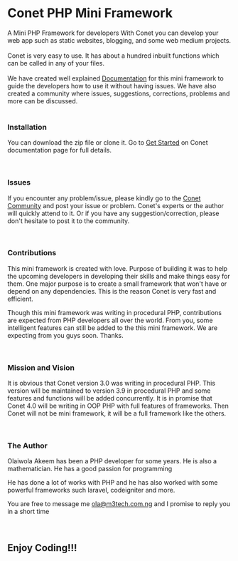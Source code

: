 # Conet PHP Mini Framework
A Mini PHP Framework for developers
With Conet you can develop your web app such as static websites, blogging, and some web medium projects. <br><br>
Conet is very easy to use. It has about a hundred inbuilt functions which can be called in any of your files.<br><br>
We have created well explained <a href="http://conet.m3tech.com.ng">Documentation</a> for this mini framework to guide the developers how to use it without having issues.
We have also created a community where issues, suggestions, corrections, problems and more can be discussed.<br><br>

<h3>Installation</h3>
<p>
You can download the zip file or clone it. Go to <a href="http://conet.m3tech.com.ng/#get-started"> Get Started</a> 
on Conet documentation page for full details.
</p><br>

<h3>Issues</h3>
<p>
If you encounter any problem/issue, please kindly go to the <a href="http://conet.m3tech.com.ng/forum/home"> Conet Community</a> and post your issue or problem. 
Conet's experts or the author will quickly attend to it. Or if you have any suggestion/correction, please don't hesitate to post it to the community.
</p><br>

<h3>Contributions</h3>
<p>
This mini framework is created with love. Purpose of building it was to help the upcoming developers in 
developing their skills and make things easy for them. One major purpose is to create a small framework that won't have or depend on any dependencies.
This is the reason Conet is very fast and efficient.
</p>
<p>
Though this mini framework was writing in procedural PHP, contributions are expected from PHP developers all over the world. From you, some 
intelligent features can still be added to the this mini framework. We are expecting from you guys soon. Thanks.
</p><br>

<h3>Mission and Vision</h3>
<p>
It is obvious that Conet version 3.0 was writing in procedural PHP. This version will be maintained to version 3.9 in procedural PHP and some features 
and functions will be added concurrently. It is in promise that Conet 4.0 will be writing in OOP PHP with full features of frameworks. Then Conet will 
not be mini framework, it will be a full framework like the others.
</p><br>

<h3>The Author</h3>
<p>Olaiwola Akeem has been a PHP developer for some years. He is also a mathematician. He has a good passion for programming</p>
<p>He has done a lot of works with PHP and he has also worked with some powerful frameworks such laravel, codeigniter and more.</p>
<p>You are free to message me <a href="mailto:ola@m3tech.com.ng">ola@m3tech.com.ng</a> and I promise to reply you in a short time</p><br>
<h2> Enjoy Coding!!!</h2>
